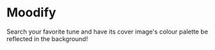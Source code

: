 # Moodify
Search your favorite tune and have its cover image's colour palette be reflected in the background!

